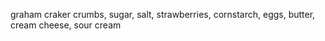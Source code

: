 graham craker crumbs, sugar, salt, strawberries, cornstarch, eggs, butter, cream cheese, sour cream

